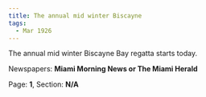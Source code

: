 ```yaml
---  
title: The annual mid winter Biscayne  
tags:  
  - Mar 1926  
---  
```

  
The annual mid winter Biscayne Bay regatta starts today.  
  
Newspapers: **Miami Morning News or The Miami Herald**  
  
Page: **1**, Section: **N/A** 
